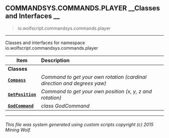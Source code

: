 ## COMMANDSYS.COMMANDS.PLAYER __Classes and Interfaces __

>io.wolfscript.commandsys.commands.player

---

Classes and interfaces for namespace io.wolfscript.commandsys.commands.player

Item | Description   
--- | :--- 
__Classes__|
__[`Compass`](Compass.md)__ | _Command to get your own rotation (cardinal direction and degrees yaw)_ 
__[`GetPosition`](GetPosition.md)__ | _Command to get your own position (x, y, z and rotation)_ 
__[`GodCommand`](GodCommand.md)__ | _class GodCommand_ 



---



###### This file was system generated using custom scripts copyright (c) 2015 Mining Wolf.
	

